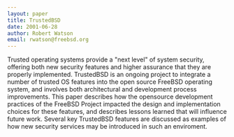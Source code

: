 ```yaml
---
layout: paper
title: TrustedBSD
date: 2001-06-28
author: Robert Watson
email: rwatson@freebsd.org
---
```

Trusted operating systems provide a "next level" of system security, offering both new security features and higher assurance that they are properly implemented. TrustedBSD is an ongoing project to integrate a number of trusted OS features into the open source FreeBSD operating system, and involves both architectural and development process improvements. This paper describes how the opensource development practices of the FreeBSD Project impacted the design and implementation choices for these features, and describes lessons learned that will influence future work. Several key TrustedBSD features are discussed as examples of how new security services may be introduced in such an enviroment.

